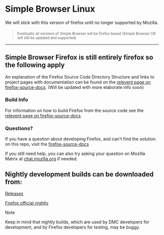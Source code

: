 # Simple Browser Linux
We will stick with this version of firefox until no longer supported by Mozilla.
> <sub>Eventually all versions of Simple Browser will be firefox based</sub>
> <sub>(Simple Browser C# will still be updated and supported)</sub>


-------------------------------
## Simple Browser Firefox is still entirely firefox so the following apply

An explanation of the Firefox Source Code Directory Structure and links to
project pages with documentation can be found on the [relevent page on firefox-source-docs](https://firefox-source-docs.mozilla.org/contributing/directory_structure.html). (Will be updated with more elaborate info soon) 

### Build Info
For information on how to build Firefox from the source code see the [relevent page on firefox-source-docs](https://firefox-source-docs.mozilla.org/contributing/contribution_quickref.html).

### Questions?

If you have a question about developing Firefox, and can't find the solution on this repo, visit the [firefox-source-docs](https://firefox-source-docs.mozilla.org/)


If you still need help, you can also try asking your question on Mozilla Matrix at [chat.mozilla.org](https://chat.mozilla.org/#/room/#introduction:mozilla.org) if needed.


## Nightly development builds can be downloaded from:

 [Releases](https://github.com/Daniel-McGuire-Corporation/SimpleBrowser-Fire/releases)

[Firefox official nightly](https://www.mozilla.org/firefox/channel/desktop/#nightly)
> [!NOTE]
> Keep in mind that nightly builds, which are used by DMC developers for development, and by Firefox developers for
> testing, may be buggy.

